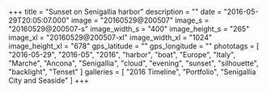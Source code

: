 +++
title = "Sunset on Senigallia harbor"
description = ""
date = "2016-05-29T20:05:07.000"
image = "20160529@200507"
image_s = "20160529@200507-s"
image_width_s = "400"
image_height_s = "265"
image_xl = "20160529@200507-xl"
image_width_xl = "1024"
image_height_xl = "678"
gps_latitude = ""
gps_longitude = ""
phototags = [ "2016-05-29", "2016-05", "2016", "harbor", "boat", "Europe", "Italy", "Marche", "Ancona", "Senigallia", "cloud", "evening", "sunset", "silhouette", "backlight", "Tenset" ]
galleries = [ "2016 Timeline", "Portfolio", "Senigallia City and Seaside" ]
+++
